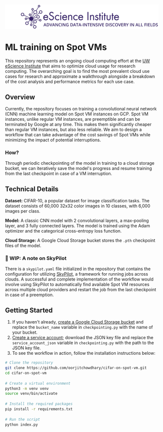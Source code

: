![UW eScience Institute](./assets/logo.jpg)

# ML training on Spot VMs
This repository represents an ongoing cloud computing effort at the [UW eScience Institute](https://escience.washington.edu) that aims to optimize cloud usage for research computing. The overarching goal is to find the most prevalent cloud use cases for research and approximate a walkthrough alongside a breakdown of the cost analysis and performance metrics for each use case.

## Overview
Currently, the repository focuses on training a convolutional neural network (CNN) machine learning model on Spot VM instances on GCP. Spot VM instances, unlike regular VM instances, are preemptible and can be terminated by Google at any time. This makes them significantly cheaper than regular VM instances, but also less reliable. We aim to design a workflow that can take advantage of the cost savings of Spot VMs while minimizing the impact of potential interruptions.

### How?
Through periodic checkpointing of the model in training to a cloud storage bucket, we can iteratively save the model's progress and resume training from the last checkpoint in case of a VM interruption.

## Technical Details
**Dataset:** CIFAR-10, a popular dataset for image classification tasks. The dataset consists of 60,000 32x32 color images in 10 classes, with 6,000 images per class.

**Model:** A classic CNN model with 2 convolutional layers, a max-pooling layer, and 3 fully connected layers. The model is trained using the Adam optimizer and the categorical cross-entropy loss function.

**Cloud Storage:** A Google Cloud Storage bucket stores the `.pth` checkpoint files of the model.

### :construction: WIP: A note on SkyPilot
There is a `skypilot.yaml` file initialized in the repository that contains the configuration for utilizing [SkyPilot](https://skypilot.readthedocs.io/en/latest/examples/spot-jobs.html), a framework for running jobs across clouds. A successful and complete implementation of the workflow would involve using SkyPilot to automatically find available Spot VM resources across multiple cloud providers and restart the job from the last checkpoint in case of a preemption.

## Getting Started
1. If you haven't already, [create a Google Cloud Storage bucket](https://cloud.google.com/storage/docs/creating-buckets) and replace the `bucket_name` variable in `checkpointing.py` with the name of your bucket.
2. [Create a service account](https://cloud.google.com/iam/docs/creating-managing-service-accounts); download the JSON key file and replace the `service_account_json` variable in `checkpointing.py` with the path to the JSON key file.
3. To see the workflow in action, follow the installation instructions below:
```bash
# Clone the repository
git clone https://github.com/oorjitchowdhary/cifar-on-spot-vm.git
cd cifar-on-spot-vm

# Create a virtual environment
python3 -m venv venv
source venv/bin/activate

# Install the required packages
pip install -r requirements.txt

# Run the script
python index.py
```